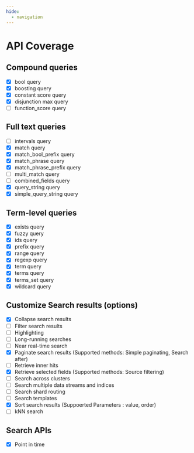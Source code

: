 ```yaml
---
hide:
  - navigation
---
```


# API Coverage

## Compound queries

- [x] bool query
- [x] boosting query
- [x] constant score query 
- [x] disjunction max query
- [ ] function_score query

## Full text queries

- [ ] intervals query
- [x] match query
- [x] match_bool_prefix query
- [x] match_phrase query
- [x] match_phrase_prefix query
- [ ] multi_match query
- [ ] combined_fields query
- [x] query_string query 
- [x] simple_query_string query

## Term-level queries

- [x] exists query
- [x] fuzzy query
- [x] ids query
- [x] prefix query
- [x] range query
- [x] regexp query
- [x] term query
- [x] terms query
- [x] terms_set query
- [x] wildcard query

## Customize Search results (options)

- [x] Collapse search results
- [ ] Filter search results
- [ ] Highlighting
- [ ] Long-running searches
- [ ] Near real-time search
- [x] Paginate search results (Supported methods: Simple paginating, Search after)
- [ ] Retrieve inner hits
- [x] Retrieve selected fields (Supported methods: Source filtering)
- [ ] Search across clusters
- [ ] Search multiple data streams and indices
- [ ] Search shard routing
- [ ] Search templates
- [x] Sort search results (Suppoerted Parameters : value, order)
- [ ] kNN search

## Search APIs

- [x] Point in time
